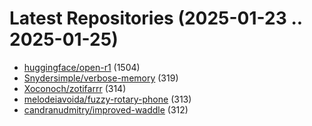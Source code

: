 # Latest Repositories (2025-01-23 .. 2025-01-25)

- [huggingface/open-r1](https://github.com/huggingface/open-r1) (1504)
- [Snydersimple/verbose-memory](https://github.com/Snydersimple/verbose-memory) (319)
- [Xoconoch/zotifarrr](https://github.com/Xoconoch/zotifarrr) (314)
- [melodeiavoida/fuzzy-rotary-phone](https://github.com/melodeiavoida/fuzzy-rotary-phone) (313)
- [candranudmitry/improved-waddle](https://github.com/candranudmitry/improved-waddle) (312)
